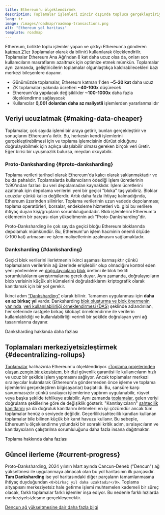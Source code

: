 ```yaml
---
title: Ethereum'u ölçeklendirmek
description: Toplamalar işlemleri zincir dışında topluca gerçekleştiriyor, böylece kullanıcı için maliyetleri azaltıyor. Ancak, şu anda toplamaların verileri kullanma şekli çok pahalı ve bu da işlemlerin ne kadar ucuzlayabileceği konusunda sınırlama getiriyor. Proto-Danksharding bunu çözüyor.
lang: tr
image: /images/roadmap/roadmap-transactions.png
alt: "Ethereum yol haritası"
template: roadmap
---
```


Ethereum, birlikte toplu işlemler yapan ve çıktıyı Ethereum'a gönderen [katman 2'ler](/layer-2/#rollups) (toplamalar olarak da bilinir) kullanılarak ölçeklendirilir. Toplamalar Ethereum Ana Ağı'ndan 8 kat daha ucuz olsa da, onları son kullanıcıların masraflarını azaltmak için optimize etmek mümkün. Toplamalar aynı zamanda, geliştiricilerin toplamalar olgunlaştıkça kaldırabilecekleri bazı merkezi bileşenlere dayanır.

<InfoBanner mb={8} title="İşlem maliyetleri">
  <ul style={{ marginBottom: 0 }}>
    <li>Günümüzde toplamalar, Ethereum katman 1'den <strong>~5-20 kat</strong> daha ucuz</li>
    <li>ZK toplamaları yakında ücretleri <strong>~40-100x</strong> düşürecek</li>
    <li>Ethereum'da yapılacak değişiklikler <strong>~100-1000x</strong> daha fazla ölçeklendirme sağlayacak</li>
    <li style={{ marginBottom: 0 }}>Kullanıcılar <strong> 0,001 dolardan daha az maliyetli</strong> işlemlerden yararlanmalıdır</li>
  </ul>
</InfoBanner>

## Veriyi ucuzlatmak {#making-data-cheaper}

Toplamalar, çok sayıda işlemi bir araya getirir, bunları gerçekleştirir ve sonuçlarını Ethereum'a iletir. Bu, herkesin kendi işlemlerini gerçekleştirebilmesi için ve toplama işlemcisinin dürüst olduğunu doğrulayabilmek için açıkça ulaşılabilir olması gereken birçok veri üretir. Eğer birisi bir uyuşmazlık bulursa, meydan okuyabilir.

### Proto-Danksharding {#proto-danksharding}

Toplama verileri tarihsel olarak Ethereum'da kalıcı olarak saklanmaktadır ve bu da pahalıdır. Toplamalarda kullanıcıların ödediği işlem ücretlerinin %90'ından fazlası bu veri depolamadan kaynaklıdır. İşlem ücretlerini azaltmak için depolama verilerini yeni bir geçici "bloka" taşıyabiliriz. Bloklar ucuzdur çünkü kalıcı değillerdir. Artık daha fazla ihtiyaç kalmadığında, Ethereum üzerinden silinirler. Toplama verilerinin uzun vadede depolanması; toplama operatörleri, borsalar, endeksleme hizmetleri vb. gibi bu verilere ihtiyaç duyan kişi/grupların sorumluluğundadır. Blob işlemlerini Ethereum'a eklemenin bir parçası olan yükseltmenin adı "Proto-Danksharding"dir.

Proto-Danksharding ile çok sayıda geçici bloğu Ethereum bloklarında depolamak mümkündür. Bu, Ethereum'un işlem hacminin önemli ölçüde (>100 kat) artmasını ve işlem maliyetlerinin azalmasını sağlamaktadır.

### Danksharding {#danksharding}

Geçici blok verilerini ilerletmenin ikinci aşaması karmaşıktır çünkü toplamaların verilerinin ağ üzerinde erişilebilir olup olmadığını kontrol eden yeni yöntemlere ve [doğrulayıcıların](/glossary/#validator) [blok](/glossary/#block) üretimi ile blok teklifi sorumluluklarını ayrıştırmalarına gerek duyar. Aynı zamanda, doğrulayıcıların blob verisinin küçük alt kümelerini doğruladıklarını kriptografik olarak kanıtlamak için bir yol gerekir.

İkinci adım [“Danksharding”](/roadmap/danksharding/) olarak bilinir. Tamamen uygulanması için **daha en az birkaç yıl** vardır. Danksharding [blok oluşturma ve blok önermenin yanında,](/roadmap/pbs) [veri kullanılabilirliği örneklendirmesi (DAS)](/developers/docs/data-availability) şeklinde adlandırılan, her seferinde rastgele birkaç kilobayt örneklendirme ile verilerin kullanılabildiği ve kullanılabilirliği verimli bir şekilde doğrulayan yeni ağ tasarımlarına dayanır.

<ButtonLink variant="outline-color" href="/roadmap/danksharding/">Danksharding hakkında daha fazlası</ButtonLink>

## Toplamaları merkeziyetsizleştirmek {#decentralizing-rollups}

[Toplamalar](/layer-2) halihazırda Ethereum'u ölçeklendiriyor. [rToplama projelerinden oluşan zengin bir ekosistem](https://l2beat.com/scaling/tvl), bir dizi güvenlik garantisi ile kullanıcıların hızlı ve ucuz bir şekilde işlem yapmasını sağlıyor. Ancak toplamalar merkezi sıralayıcılar kulanılarak (Ethereum'a göndermeden önce işleme ve toplama işlemlerini gerçekleştiren bilgisayarlar) başlatıldı. Bu, sansüre karşı savunmasızdır çünkü sıralayıcı işlemlerine yaptırım uygulanabilir, rüşvet veya başka şekilde tehlikeye atılabilir. Aynı zamanda [toplamalar](https://l2beat.com), gelen veriyi doğrulama şekillerine göre de değişiklik gösterir. "Kanıtlayıcıların" [sahtecilik kanıtlarını](/glossary/#fraud-proof) ya da doğruluk kanıtlarını iletmeleri en iyi çözümdür ancak tüm toplamalar henüz o seviyede değildir. Geçerlilik/sahtecilik kanıtları kullanan toplamalar bile bilinen küçük bir kanıt havuzu kullanır. Bu sebeple, Ethereum'u ölçeklendirme yolundaki bir sonraki kritik adım, sıralayıcıların ve kanıtlayıcıların çalıştırılma sorumluluğunu daha fazla insana dağıtmaktır.

<ButtonLink variant="outline-color" href="/developers/docs/scaling/">Toplama hakkında daha fazlası</ButtonLink>

## Güncel ilerleme {#current-progress}

Proto-Danksharding, 2024 yılının Mart ayında Cancun-Deneb ("Dencun") ağ yükseltmesi ile uygulanmaya alınacak olan bu yol haritasının ilk parçasıdır. **Tam Danksharding** ise yol haritasındaki diğer parçaların tamamlanmasına ihtiyaç duyduğundan `<0>birkaç yıl daha uzaktadır</0>`. Toplama altyapısını merkeziyetsiz hale getirme işlemi muhtemelen kademeli bir süreç olacak, farklı toplamalar farklı işlemler inşa ediyor. Bu nedenle farklı hızlarda merkeziyetsizleşme gerçekleşecektir.

[Dencun ağ yükseltmesine dair daha fazla bilgi](/roadmap/dencun/)

<QuizWidget quizKey="scaling" />
